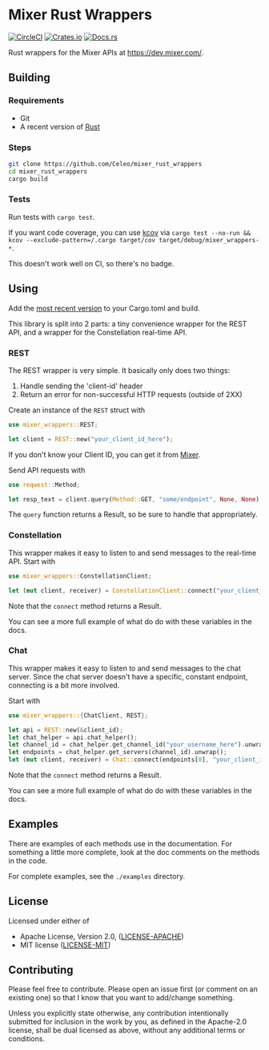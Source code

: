 # Mixer Rust Wrappers

[![CircleCI](https://circleci.com/gh/Celeo/mixer_rust_wrappers.svg?style=svg)](https://circleci.com/gh/Celeo/mixer_rust_wrappers)
[![Crates.io](https://img.shields.io/crates/v/mixer_wrappers)](https://crates.io/crates/mixer_wrappers)
[![Docs.rs](https://docs.rs/mixer_wrappers/badge.svg)](https://docs.rs/mixer_wrappers/latest/mixer_wrappers/)

Rust wrappers for the Mixer APIs at https://dev.mixer.com/.

## Building

### Requirements

* Git
* A recent version of [Rust](https://www.rust-lang.org/tools/install)

### Steps

```sh
git clone https://github.com/Celeo/mixer_rust_wrappers
cd mixer_rust_wrappers
cargo build
```

### Tests

Run tests with `cargo test`.

If you want code coverage, you can use [kcov](https://github.com/SimonKagstrom/kcov) via
`cargo test --no-run && kcov --exclude-pattern=/.cargo target/cov target/debug/mixer_wrappers-*`.

This doesn't work well on CI, so there's no badge.

## Using

Add the [most recent version](https://crates.io/crates/mixer_wrappers) to your Cargo.toml and build.

This library is split into 2 parts: a tiny convenience wrapper for the REST API, and a wrapper for the Constellation real-time API.

### REST

The REST wrapper is very simple. It basically only does two things:

1. Handle sending the 'client-id' header
1. Return an error for non-successful HTTP requests (outside of 2XX)

Create an instance of the `REST` struct with

```rust
use mixer_wrappers::REST;

let client = REST::new("your_client_id_here");
```

If you don't know your Client ID, you can get it from [Mixer](https://mixer.com/lab/keypopup).

Send API requests with

```rust
use reqwest::Method;

let resp_text = client.query(Method::GET, "some/endpoint", None, None).unwrap();
```

The `query` function returns a Result, so be sure to handle that appropriately.

### Constellation

This wrapper makes it easy to listen to and send messages to the real-time API. Start with

```rust
use mixer_wrappers::ConstellationClient;

let (mut client, receiver) = ConstellationClient::connect("your_client_id_here").unwrap();
```

Note that the `connect` method returns a Result.

You can see a more full example of what do do with these variables in the docs.

### Chat

This wrapper makes it easy to listen to and send messages to the chat server. Since the chat server
doesn't have a specific, constant endpoint, connecting is a bit more involved.

Start with

```rust
use mixer_wrappers::{ChatClient, REST};

let api = REST::new(&client_id);
let chat_helper = api.chat_helper();
let channel_id = chat_helper.get_channel_id("your_username_here").unwrap();
let endpoints = chat_helper.get_servers(channel_id).unwrap();
let (mut client, receiver) = Chat::connect(endpoints[0], "your_client_id_here").unwrap();
```

Note that the `connect` method returns a Result.

You can see a more full example of what do do with these variables in the docs.

## Examples

There are examples of each methods use in the documentation. For something a little more complete, look at the doc comments on the methods in the code.

For complete examples, see the `./examples` directory.

## License

Licensed under either of

* Apache License, Version 2.0, ([LICENSE-APACHE](LICENSE-APACHE))
* MIT license ([LICENSE-MIT](LICENSE-MIT))

## Contributing

Please feel free to contribute. Please open an issue first (or comment on an existing one) so that I know that you want to add/change something.

Unless you explicitly state otherwise, any contribution intentionally submitted for inclusion in the work by you, as defined in the Apache-2.0 license,
shall be dual licensed as above, without any additional terms or conditions.
